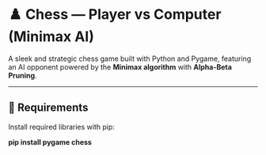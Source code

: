 # ♟️ Chess — Player vs Computer (Minimax AI)

A sleek and strategic chess game built with Python and Pygame, featuring an AI opponent powered by the **Minimax algorithm** with **Alpha-Beta Pruning**.

---

## 🧰 Requirements

Install required libraries with pip:

**pip install pygame chess**

